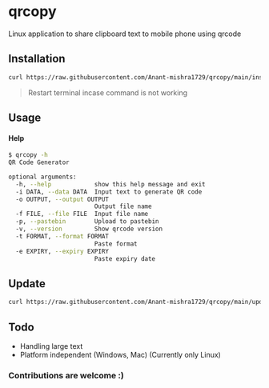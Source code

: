 # qrcopy
Linux application to share clipboard text to mobile phone using qrcode

## Installation

```bash
curl https://raw.githubusercontent.com/Anant-mishra1729/qrcopy/main/install.sh | bash
```
> Restart terminal incase command is not working

## Usage

#### Help
```bash
$ qrcopy -h
QR Code Generator

optional arguments:
  -h, --help            show this help message and exit
  -i DATA, --data DATA  Input text to generate QR code
  -o OUTPUT, --output OUTPUT
                        Output file name
  -f FILE, --file FILE  Input file name
  -p, --pastebin        Upload to pastebin
  -v, --version         Show qrcode version
  -t FORMAT, --format FORMAT
                        Paste format
  -e EXPIRY, --expiry EXPIRY
                        Paste expiry date

```


## Update
```bash
curl https://raw.githubusercontent.com/Anant-mishra1729/qrcopy/main/update.sh | bash

```

## Todo
* Handling large text
* Platform independent (Windows, Mac) (Currently only Linux)
### Contributions are welcome :)

